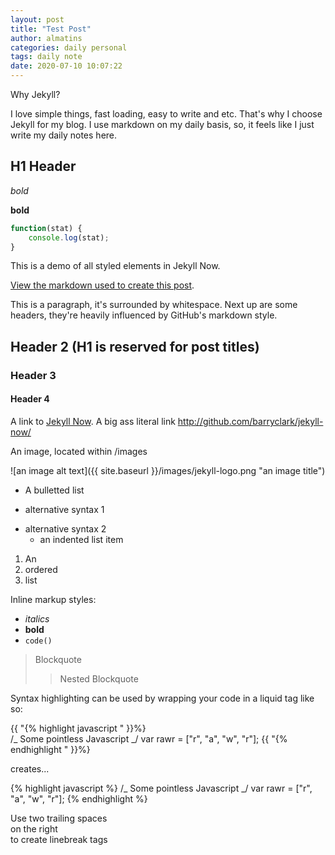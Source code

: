 ```yaml
---
layout: post
title: "Test Post"
author: almatins
categories: daily personal
tags: daily note
date: 2020-07-10 10:07:22
---
```


<p class="text-xl font-bold">Why Jekyll?</p>

I love simple things, fast loading, easy to write and etc. That's why I choose Jekyll for my blog. I use markdown on my daily basis, so, it feels like I just write my daily notes here.

## H1 Header

_bold_

**bold**

```js
function(stat) {
    console.log(stat);
}
```

This is a demo of all styled elements in Jekyll Now.

[View the markdown used to create this post](https://raw.githubusercontent.com/barryclark/www.jekyllnow.com/gh-pages/_posts/2014-6-19-Markdown-Style-Guide.md).

This is a paragraph, it's surrounded by whitespace. Next up are some headers, they're heavily influenced by GitHub's markdown style.

## Header 2 (H1 is reserved for post titles)

### Header 3

#### Header 4

A link to [Jekyll Now](http://github.com/barryclark/jekyll-now/). A big ass literal link <http://github.com/barryclark/jekyll-now/>

An image, located within /images

![an image alt text]({{ site.baseurl }}/images/jekyll-logo.png "an image title")

- A bulletted list

* alternative syntax 1

- alternative syntax 2
  - an indented list item

1. An
2. ordered
3. list

Inline markup styles:

- _italics_
- **bold**
- `code()`

> Blockquote
>
> > Nested Blockquote

Syntax highlighting can be used by wrapping your code in a liquid tag like so:

{{ "{% highlight javascript " }}%}  
/_ Some pointless Javascript _/
var rawr = ["r", "a", "w", "r"];
{{ "{% endhighlight " }}%}

creates...

{% highlight javascript %}
/_ Some pointless Javascript _/
var rawr = ["r", "a", "w", "r"];
{% endhighlight %}

Use two trailing spaces  
on the right  
to create linebreak tags
